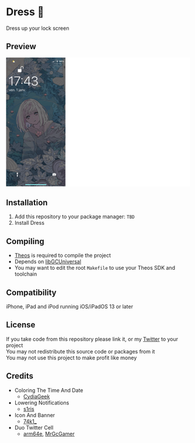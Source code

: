 # Dress 👗
Dress up your lock screen

## Preview
<img src="preview.png">

## Installation
1. Add this repository to your package manager: `TBD`
2. Install Dress

## Compiling
  - [Theos](https://theos.dev/) is required to compile the project
  - Depends on [libGCUniversal](https://github.com/MrGcGamer/LibGcUniversalDocumentation)
  - You may want to edit the root `Makefile` to use your Theos SDK and toolchain

## Compatibility
iPhone, iPad and iPod running iOS/iPadOS 13 or later

## License
If you take code from this repository please link it, or my [Twitter](https://twitter.com/schneelittchen) to your project<br>
You may not redistribute this source code or packages from it<br>
You may not use this project to make profit like money

## Credits
  - Coloring The Time And Date
    - [CydiaGeek](https://twitter.com/CydiaGeek)
  - Lowering Notifications
    - [s1ris](https://twitter.com/s1ris)
  - Icon And Banner
    - [74k1_](https://twitter.com/74k1_)
  - Duo Twitter Cell
    - [arm64e](https://twitter.com/arm64e), [MrGcGamer](https://twitter.com/MrGcGamer)
